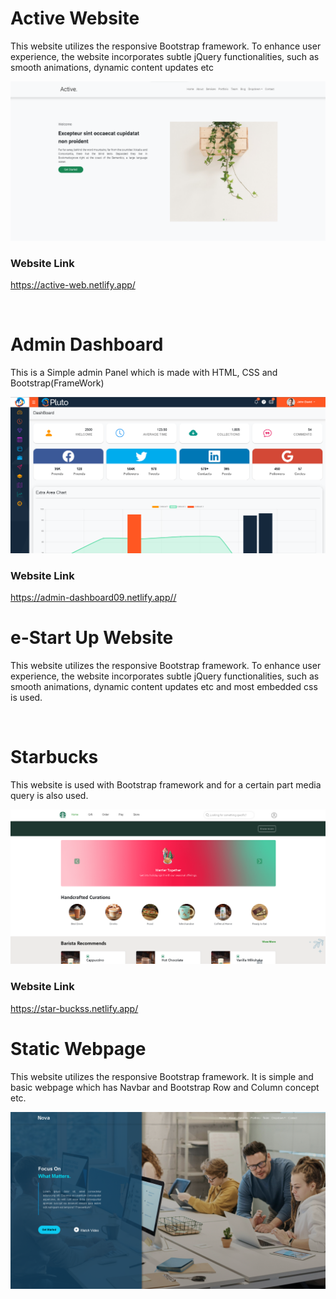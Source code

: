 <h1> Active Website </h1>
<p> 
  This website utilizes the responsive Bootstrap framework. To enhance user experience, the website incorporates subtle jQuery functionalities, such as smooth animations, dynamic content updates etc
</p> 
<img src="https://github.com/Rohit-Pakhre09/BOOTSTRAP-Projects/blob/c5497c8a63940cca846bfadef48b3b413b84317b/Active-Website.png">

<h3> Website Link </h3>
<a href="https://active-web.netlify.app/"> <p>https://active-web.netlify.app/</p> </a>
<br>

<h1> Admin Dashboard </h1>
<p>This is a Simple admin Panel which is made with HTML, CSS and Bootstrap(FrameWork)</p>
<img src="https://github.com/Rohit-Pakhre09/BOOTSTRAP-Projects/blob/219da2142ed5e75d8605163f2835d95d79fb659a/DashBoard.png">

<h3>Website Link </h3>
<a href="https://admin-dashboard09.netlify.app/">https://admin-dashboard09.netlify.app//</a>

<h1> e-Start Up Website </h1>
<p> 
  This website utilizes the responsive Bootstrap framework. To enhance user experience, the website incorporates subtle jQuery functionalities, such as smooth animations, dynamic content updates etc and most embedded css is used.
</p> 
<img src="">

<h1> Starbucks </h1>

<p> This website is used with Bootstrap framework and for a certain part media query is also used. </p>

<img src="https://github.com/Rohit-Pakhre09/BOOTSTRAP-Projects/blob/ab4bca49d03ba53e3d8e6621985efa36c5a7332f/Starbucks.png">

<h3> Website Link </h3>
<a href="https://star-buckss.netlify.app/"> <p>https://star-buckss.netlify.app/</p> </a>


<h1> Static Webpage </h1>
<p> 
  This website utilizes the responsive Bootstrap framework. It is simple and basic webpage which has Navbar and Bootstrap Row and Column concept etc.  
</p> 
<img src="https://github.com/Rohit-Pakhre09/Bootstrap-Projects/blob/d6994f0a301e83a958e8c8d1bfb84aeaf3874813/Static%20Webpage/Assets/BootStrap%20Template.png">
